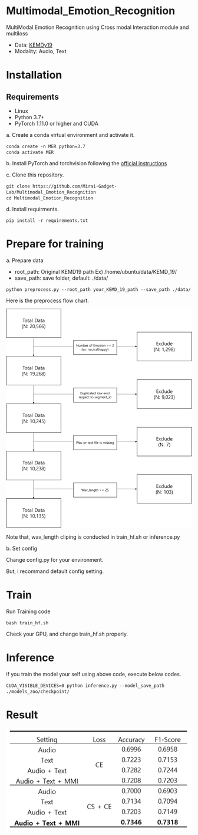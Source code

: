 # Multimodal_Emotion_Recognition

MultiModal Emotion Recognition using Cross modal Interaction module and multiloss

- Data: [KEMDy19](https://nanum.etri.re.kr/share/kjnoh/KEMDy19?lang=ko_KR)
- Modality: Audio, Text

# Installation
## Requirements

- Linux
- Python 3.7+
- PyTorch 1.11.0 or higher and CUDA

a. Create a conda virtual environment and activate it.

```shell
conda create -n MER python=3.7
conda activate MER
```

b. Install PyTorch and torchvision following the [official instructions](https://pytorch.org/)

c. Clone this repository.

```shell
git clone https://github.com/Mirai-Gadget-Lab/Multimodal_Emotion_Recognition
cd Multimodal_Emotion_Recognition
```

d. Install requirments.

```shell
pip install -r requirements.txt
```

# Prepare for training

a. Prepare data 

- root_path: Original KEMD19 path Ex) /home/ubuntu/data/KEMD_19/
- save_path: save folder, default: ./data/

```shell
python preprocess.py --root_path your_KEMD_19_path --save_path ./data/
```

Here is the preprocess flow chart.

<img src="result/preprocessing.png" width=600> 

Note that, wav_length cliping is conducted in train_hf.sh or inference.py 


b. Set config

Change config.py for your environment.

But, i recommand default config setting.

# Train 

Run Training code

```shell
bash train_hf.sh
```

Check your GPU, and change train_hf.sh properly.

# Inference

if you train the model your self using above code, execute below codes.

```shell
CUDA_VISIBLE_DEVICES=0 python inference.py --model_save_path ./models_zoo/checkpoint/
```

# Result

<img src="result/result.png" width=900> 
